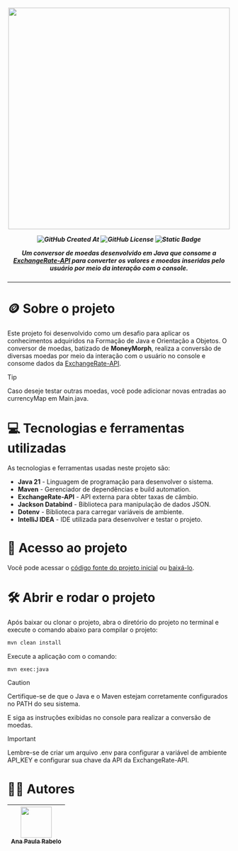 <h5 align="center">
<img width='500px' src="https://i.imgur.com/eeqpMpL.png">

![GitHub Created At](https://img.shields.io/github/created-at/ana-rabelo/money-morph)
![GitHub License](https://img.shields.io/github/license/ana-rabelo/money-morph)
![Static Badge](https://img.shields.io/badge/status-em_desenvolvimento-black)

<i>Um conversor de moedas desenvolvido em Java que consome a [ExchangeRate-API](https://www.exchangerate-api.com/) para converter os valores e moedas inseridas pelo usuário por meio da interação com o console.</i>
</h5>

------

# 🪙 Sobre o projeto

Este projeto foi desenvolvido como um desafio para aplicar os conhecimentos adquiridos na Formação de Java e Orientação a Objetos. O conversor de moedas, batizado de **MoneyMorph**, realiza a conversão de diversas moedas por meio da interação com o usuário no console e consome dados da [ExchangeRate-API](https://www.exchangerate-api.com/). 

> [!TIP] 
> Caso deseje testar outras moedas, você pode adicionar novas entradas ao currencyMap em Main.java.


# 💻 Tecnologias e ferramentas utilizadas

As tecnologias e ferramentas usadas neste projeto são:

- **Java 21** - Linguagem de programação para desenvolver o sistema.
- **Maven** - Gerenciador de dependências e build automation.
- **ExchangeRate-API** - API externa para obter taxas de câmbio.
- **Jackson Databind** - Biblioteca para manipulação de dados JSON.
- **Dotenv** - Biblioteca para carregar variáveis de ambiente.
- **IntelliJ IDEA** - IDE utilizada para desenvolver e testar o projeto.

# 📁 Acesso ao projeto

Você pode acessar o [código fonte do projeto inicial](https://github.com/ana-rabelo/money-morph) ou [baixá-lo](https://github.com/ana-rabelo/money-morph/archive/refs/heads/main.zip).

# 🛠️ Abrir e rodar o projeto

Após baixar ou clonar o projeto, abra o diretório do projeto no terminal e execute o comando abaixo para compilar o projeto:

```bash
mvn clean install
```

Execute a aplicação com o comando:

```bash
mvn exec:java
```

> [!CAUTION] 
> Certifique-se de que o Java e o Maven estejam corretamente configurados no PATH do seu sistema.

E siga as instruções exibidas no console para realizar a conversão de moedas.

> [!IMPORTANT]  
> Lembre-se de criar um arquivo .env para configurar a variável de ambiente API_KEY e configurar sua chave da API da ExchangeRate-API.


# 👩‍💻 Autores
| [<img width='70px' loading="lazy" src="https://avatars.githubusercontent.com/u/50804149?v=4" width=115><br><sub>Ana Paula Rabelo</sub>](https://github.com/ana-rabelo) |
| :---: |